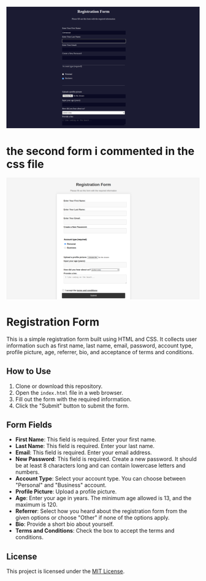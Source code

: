 ![First Form](form.png)

# the second form i commented in the css file 
![First Form](secondform.png)
# Registration Form

This is a simple registration form built using HTML and CSS. It collects user information such as first name, last name, email, password, account type, profile picture, age, referrer, bio, and acceptance of terms and conditions.

## How to Use

1. Clone or download this repository.
2. Open the `index.html` file in a web browser.
3. Fill out the form with the required information.
4. Click the "Submit" button to submit the form.

## Form Fields

- **First Name**: This field is required. Enter your first name.
- **Last Name**: This field is required. Enter your last name.
- **Email**: This field is required. Enter your email address.
- **New Password**: This field is required. Create a new password. It should be at least 8 characters long and can contain lowercase letters and numbers.
- **Account Type**: Select your account type. You can choose between "Personal" and "Business" account.
- **Profile Picture**: Upload a profile picture.
- **Age**: Enter your age in years. The minimum age allowed is 13, and the maximum is 120.
- **Referrer**: Select how you heard about the registration form from the given options or choose "Other" if none of the options apply.
- **Bio**: Provide a short bio about yourself.
- **Terms and Conditions**: Check the box to accept the terms and conditions.

## License

This project is licensed under the [MIT License](LICENSE).